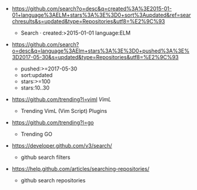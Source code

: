 - https://github.com/search?o=desc&q=created%3A%3E2015-01-01+language%3AELM+stars%3A%3E%3D0+sort%3Aupdated&ref=searchresults&s=updated&type=Repositories&utf8=%E2%9C%93
  - Search · created:>2015-01-01 language:ELM
- https://github.com/search?o=desc&q=language%3AElm+stars%3A%3E%3D0+pushed%3A%3E%3D2017-05-30&s=updated&type=Repositories&utf8=%E2%9C%93
  - pushed:>=2017-05-30
  - sort:updated
  - stars:>=100
  - stars:10..30
  
- https://github.com/trending?l=viml *VimL*
  - Trending VimL (Vim Script) Plugins
  
- https://github.com/trending?l=go
  - Trending GO 

- https://developer.github.com/v3/search/
  - github search filters
  
- https://help.github.com/articles/searching-repositories/
  - github search repositories 
